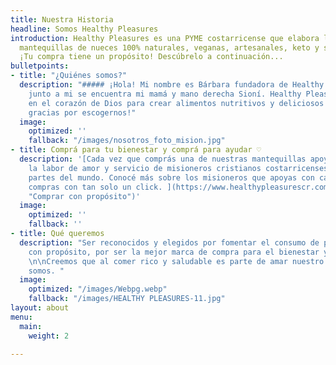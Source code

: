 ```yaml
---
title: Nuestra Historia
headline: Somos Healthy Pleasures
introduction: Healthy Pleasures es una PYME costarricense que elabora las mejores
  mantequillas de nueces 100% naturales, veganas, artesanales, keto y sin azúcar.
  ¡Tu compra tiene un propósito! Descúbrelo a continuación...
bulletpoints:
- title: "¿Quiénes somos?"
  description: "##### ¡Hola! Mi nombre es Bárbara fundadora de Healthy Pleasures,
    junto a mi se encuentra mi mamá y mano derecha Sioní. Healthy Pleasures nació
    en el corazón de Dios para crear alimentos nutritivos y deliciosos para vos. ¡Muchas
    gracias por escogernos!"
  image:
    optimized: ''
    fallback: "/images/nosotros_foto_mision.jpg"
- title: Comprá para tu bienestar y comprá para ayudar ♡
  description: '[Cada vez que comprás una de nuestras mantequillas apoyas económicamente
    la labor de amor y servicio de misioneros cristianos costarricenses en diferentes
    partes del mundo. Conocé más sobre los misioneros que apoyas con cada una de tus
    compras con tan solo un click. ](https://www.healthypleasurescr.com/posts/comprar-con-prop%C3%B3sito/
    "Comprar con propósito")'
  image:
    optimized: ''
    fallback: ''
- title: Qué queremos
  description: "Ser reconocidos y elegidos por fomentar el consumo de productos alimenticios
    con propósito, por ser la mejor marca de compra para el bienestar y para ayudar.
    \n\nCreemos que al comer rico y saludable es parte de amar nuestro cuerpo y quienes
    somos. "
  image:
    optimized: "/images/Webpg.webp"
    fallback: "/images/HEALTHY PLEASURES-11.jpg"
layout: about
menu:
  main:
    weight: 2

---
```

